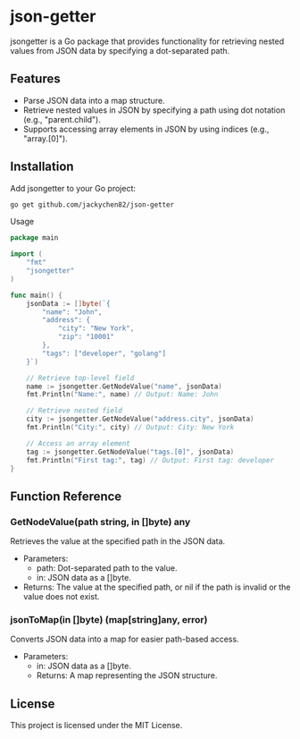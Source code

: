 # json-getter

jsongetter is a Go package that provides functionality for retrieving nested values from JSON data by specifying a dot-separated path.

## Features
- Parse JSON data into a map structure.
- Retrieve nested values in JSON by specifying a path using dot notation (e.g., "parent.child").
- Supports accessing array elements in JSON by using indices (e.g., "array.[0]").

## Installation

Add jsongetter to your Go project:

```bash
go get github.com/jackychen82/json-getter
```

Usage
```go
package main

import (
    "fmt"
    "jsongetter"
)

func main() {
    jsonData := []byte(`{
        "name": "John",
        "address": {
            "city": "New York",
            "zip": "10001"
        },
        "tags": ["developer", "golang"]
    }`)

    // Retrieve top-level field
    name := jsongetter.GetNodeValue("name", jsonData)
    fmt.Println("Name:", name) // Output: Name: John

    // Retrieve nested field
    city := jsongetter.GetNodeValue("address.city", jsonData)
    fmt.Println("City:", city) // Output: City: New York

    // Access an array element
    tag := jsongetter.GetNodeValue("tags.[0]", jsonData)
    fmt.Println("First tag:", tag) // Output: First tag: developer
}
```

## Function Reference

### GetNodeValue(path string, in []byte) any

Retrieves the value at the specified path in the JSON data.

- Parameters:
  - path: Dot-separated path to the value.
  - in: JSON data as a []byte.
- Returns: The value at the specified path, or nil if the path is invalid or the value does not exist.

### jsonToMap(in []byte) (map[string]any, error)
Converts JSON data into a map for easier path-based access.

- Parameters:
  - in: JSON data as a []byte.
  - Returns: A map representing the JSON structure.

## License
This project is licensed under the MIT License.